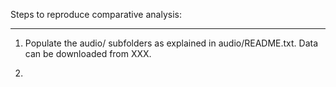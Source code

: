 Steps to reproduce comparative analysis:
****************************************

1) Populate the audio/ subfolders as explained in audio/README.txt. Data can be downloaded from XXX.

2) 
